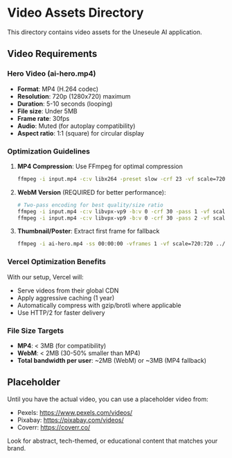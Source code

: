 # Video Assets Directory

This directory contains video assets for the Uneseule AI application.

## Video Requirements

### Hero Video (ai-hero.mp4)
- **Format**: MP4 (H.264 codec)
- **Resolution**: 720p (1280x720) maximum
- **Duration**: 5-10 seconds (looping)
- **File size**: Under 5MB
- **Frame rate**: 30fps
- **Audio**: Muted (for autoplay compatibility)
- **Aspect ratio**: 1:1 (square) for circular display

### Optimization Guidelines

1. **MP4 Compression**: Use FFmpeg for optimal compression
   ```bash
   ffmpeg -i input.mp4 -c:v libx264 -preset slow -crf 23 -vf scale=720:720 -an ai-hero.mp4
   ```

2. **WebM Version** (REQUIRED for better performance):
   ```bash
   # Two-pass encoding for best quality/size ratio
   ffmpeg -i input.mp4 -c:v libvpx-vp9 -b:v 0 -crf 30 -pass 1 -vf scale=720:720 -an -f null /dev/null
   ffmpeg -i input.mp4 -c:v libvpx-vp9 -b:v 0 -crf 30 -pass 2 -vf scale=720:720 -an ai-hero.webm
   ```

3. **Thumbnail/Poster**: Extract first frame for fallback
   ```bash
   ffmpeg -i ai-hero.mp4 -ss 00:00:00 -vframes 1 -vf scale=720:720 ../images/ai-hero-fallback.png
   ```

### Vercel Optimization Benefits

With our setup, Vercel will:
- Serve videos from their global CDN
- Apply aggressive caching (1 year)
- Automatically compress with gzip/brotli where applicable
- Use HTTP/2 for faster delivery

### File Size Targets

- **MP4**: < 3MB (for compatibility)
- **WebM**: < 2MB (30-50% smaller than MP4)
- **Total bandwidth per user**: ~2MB (WebM) or ~3MB (MP4 fallback)

## Placeholder

Until you have the actual video, you can use a placeholder video from:
- Pexels: https://www.pexels.com/videos/
- Pixabay: https://pixabay.com/videos/
- Coverr: https://coverr.co/

Look for abstract, tech-themed, or educational content that matches your brand.
